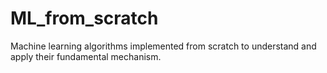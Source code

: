 # ML_from_scratch
Machine learning algorithms implemented from scratch to understand and apply their fundamental mechanism. 
